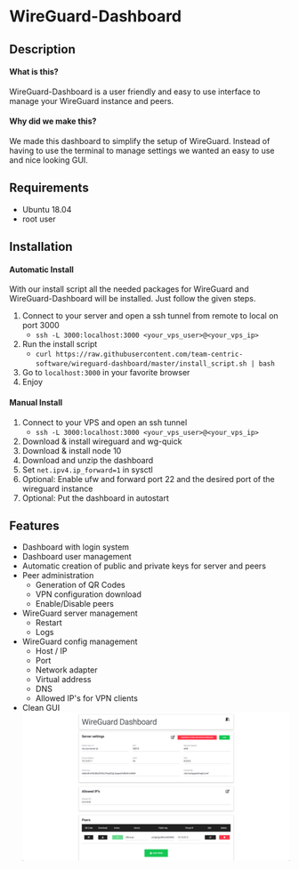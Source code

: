 # WireGuard-Dashboard

## Description

#### What is this?
WireGuard-Dashboard is a user friendly and easy to use interface to manage your WireGuard instance and peers.

#### Why did we make this?
We made this dashboard to simplify the setup of WireGuard. Instead of having to use the terminal to manage settings we wanted an easy to use and nice looking GUI.

## Requirements

* Ubuntu 18.04
* root user

## Installation

#### Automatic Install
With our install script all the needed packages for WireGuard and WireGuard-Dashboard will be installed. Just follow the given steps.

1. Connect to your server and open a ssh tunnel from remote to local on port 3000
	* `ssh -L 3000:localhost:3000 <your_vps_user>@<your_vps_ip>`
2. Run the install script
	* `curl https://raw.githubusercontent.com/team-centric-software/wireguard-dashboard/master/install_script.sh | bash`
3. Go to `localhost:3000` in your favorite browser
4. Enjoy

#### Manual Install
1. Connect to your VPS and open an ssh tunnel
	* `ssh -L 3000:localhost:3000 <your_vps_user>@<your_vps_ip>`
2. Download & install wireguard and wg-quick
3. Download & install node 10
4. Download and unzip the dashboard
5. Set `net.ipv4.ip_forward=1` in sysctl
6. Optional: Enable ufw and forward port 22 and the desired port of the wireguard instance
7. Optional: Put the dashboard in autostart

## Features

* Dashboard with login system
* Dashboard user management
* Automatic creation of public and private keys for server and peers
* Peer administration
	* Generation of QR Codes
	* VPN configuration download
	* Enable/Disable peers
* WireGuard server management
	* Restart
	* Logs
* WireGuard config management
	* Host / IP
	* Port
	* Network adapter
	* Virtual address
	* DNS
	* Allowed IP's for VPN clients
* Clean GUI
![Dashboard](dev/dashboard.png)
